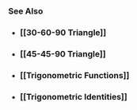 ### See Also

- ### [[30-60-90 Triangle]]

- ### [[45-45-90 Triangle]]

- ### [[Trigonometric Functions]]

- ### [[Trigonometric Identities]]
